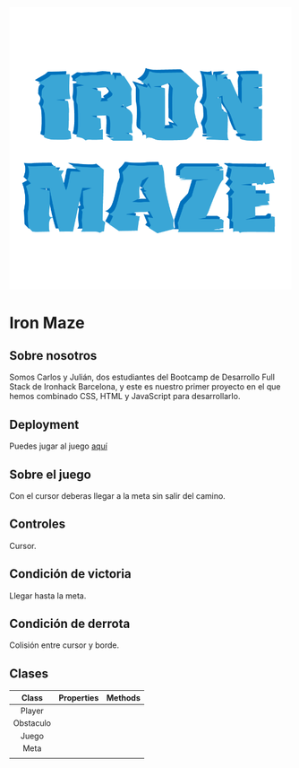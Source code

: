 
![logo-ironmaze](./images/logo.png)

# Iron Maze



## Sobre nosotros
Somos Carlos y Julián, dos estudiantes del Bootcamp de Desarrollo Full Stack de Ironhack Barcelona, y este es nuestro primer proyecto en el que hemos combinado CSS, HTML y JavaScript para desarrollarlo.


## Deployment
Puedes jugar al juego [aquí](https://juliancasillasp.github.io/the-game/)


## Sobre el juego
Con el cursor deberas llegar a la meta sin salir del camino.


## Controles
Cursor.

## Condición de victoria
Llegar hasta la meta.

## Condición de derrota
Colisión entre cursor y borde.

## Clases

|   Class   | Properties                                                            | Methods                                          |
| :-------: | --------------------------------------------------------------------- | ------------------------------------------------ |
|   Player  |                                                                       |                                                  |
| Obstaculo |                                                                       |                                                  |
|   Juego   |                                                                       |                                                  |
|   Meta    |                                                                       |                                                  |
|           |                                                                       |                                                  | 
